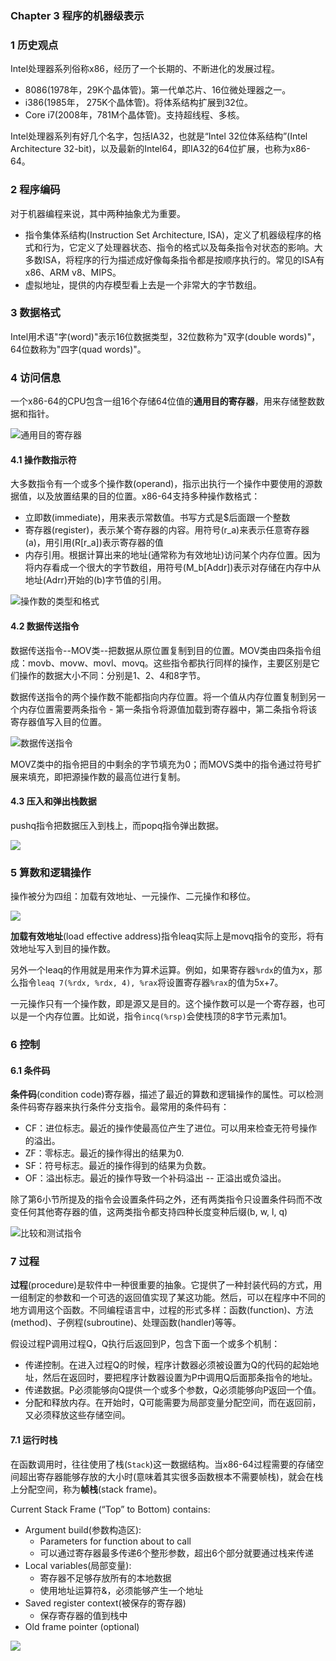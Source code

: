 ### **Chapter 3 程序的机器级表示**
### 1 历史观点

Intel处理器系列俗称x86，经历了一个长期的、不断进化的发展过程。

* 8086(1978年，29K个晶体管)。第一代单芯片、16位微处理器之一。
* i386(1985年， 275K个晶体管)。将体系结构扩展到32位。
* Core i7(2008年，781M个晶体管)。支持超线程、多核。

Intel处理器系列有好几个名字，包括IA32，也就是“Intel 32位体系结构”(Intel Architecture 32-bit)，以及最新的Intel64，即IA32的64位扩展，也称为x86-64。

### 2 程序编码

对于机器编程来说，其中两种抽象尤为重要。

* 指令集体系结构(Instruction Set Architecture, ISA)，定义了机器级程序的格式和行为，它定义了处理器状态、指令的格式以及每条指令对状态的影响。大多数ISA，将程序的行为描述成好像每条指令都是按顺序执行的。常见的ISA有x86、ARM v8、MIPS。
* 虚拟地址，提供的内存模型看上去是一个非常大的字节数组。

### 3 数据格式

Intel用术语"字(word)"表示16位数据类型，32位数称为"双字(double words)"，64位数称为"四字(quad words)"。

### 4 访问信息

一个x86-64的CPU包含一组16个存储64位值的**通用目的寄存器**，用来存储整数数据和指针。

![通用目的寄存器](figures/register.png)


#### 4.1 操作数指示符

大多数指令有一个或多个操作数(operand)，指示出执行一个操作中要使用的源数据值，以及放置结果的目的位置。x86-64支持多种操作数格式：

* 立即数(immediate)，用来表示常数值。书写方式是$后面跟一个整数
* 寄存器(register)，表示某个寄存器的内容。用符号\(r_a\)来表示任意寄存器\(a\)，用引用\(R[r_a]\)表示寄存器的值
* 内存引用。根据计算出来的地址(通常称为有效地址)访问某个内存位置。因为将内存看成一个很大的字节数组，用符号\(M_b[Addr]\)表示对存储在内存中从地址\(Adrr\)开始的\(b\)字节值的引用。

![操作数的类型和格式](figures/Operand.png)



#### 4.2 数据传送指令

数据传送指令--MOV类--把数据从原位置复制到目的位置。MOV类由四条指令组成：movb、movw、movl、movq。这些指令都执行同样的操作，主要区别是它们操作的数据大小不同：分别是1、2、4和8字节。


数据传送指令的两个操作数不能都指向内存位置。将一个值从内存位置复制到另一个内存位置需要两条指令 - 第一条指令将源值加载到寄存器中，第二条指令将该寄存器值写入目的位置。



![数据传送指令](figures/mov.png)

MOVZ类中的指令把目的中剩余的字节填充为0；而MOVS类中的指令通过符号扩展来填充，即把源操作数的最高位进行复制。

#### 4.3 压入和弹出栈数据

pushq指令把数据压入到栈上，而popq指令弹出数据。

![](figures/pushqPopq.png)


### 5 算数和逻辑操作

操作被分为四组：加载有效地址、一元操作、二元操作和移位。

![](figures/integerOpp.png)

**加载有效地址**(load effective address)指令leaq实际上是movq指令的变形，将有效地址写入到目的操作数。

另外一个leaq的作⽤就是⽤来作为算术运算。例如，如果寄存器`%rdx`的值为x，那么指令`leaq 7(%rdx, %rdx, 4), %rax`将设置寄存器`%rax`的值为5x+7。

一元操作只有一个操作数，即是源又是目的。这个操作数可以是一个寄存器，也可以是一个内存位置。比如说，指令`incq(%rsp)`会使栈顶的8字节元素加1。


### 6 控制
#### 6.1 条件码

**条件码**(condition code)寄存器，描述了最近的算数和逻辑操作的属性。可以检测条件码寄存器来执行条件分支指令。最常用的条件码有：

* CF：进位标志。最近的操作使最高位产生了进位。可以用来检查无符号操作的溢出。
* ZF：零标志。最近的操作得出的结果为0.
* SF：符号标志。最近的操作得到的结果为负数。
* OF：溢出标志。最近的操作导致一个补码溢出 -- 正溢出或负溢出。

除了第6小节所提及的指令会设置条件码之外，还有两类指令只设置条件码而不改变任何其他寄存器的值，这两类指令都支持四种长度变种后缀(b, w, l, q)

![比较和测试指令](figures/cmpAndTest.png)



### 7 过程
**过程**(procedure)是软件中一种很重要的抽象。它提供了一种封装代码的方式，用一组制定的参数和一个可选的返回值实现了某这功能。然后，可以在程序中不同的地方调用这个函数。不同编程语言中，过程的形式多样：函数(function)、方法(method)、子例程(subroutine)、处理函数(handler)等等。

假设过程P调用过程Q，Q执行后返回到P，包含下面一个或多个机制：

* 传递控制。在进入过程Q的时候，程序计数器必须被设置为Q的代码的起始地址，然后在返回时，要把程序计数器设置为P中调用Q后面那条指令的地址。
* 传递数据。P必须能够向Q提供一个或多个参数，Q必须能够向P返回一个值。
* 分配和释放内存。在开始时，Q可能需要为局部变量分配空间，而在返回前，又必须释放这些存储空间。



#### 7.1 运行时栈

在函数调用时，往往使用了栈(`Stack`)这一数据结构。当x86-64过程需要的存储空间超出寄存器能够存放的大小时(意味着其实很多函数根本不需要帧栈)，就会在栈上分配空间，称为**帧栈**(stack frame)。

Current Stack Frame (“Top” to Bottom) contains:

* Argument build(参数构造区):
    * Parameters for function about to call
    * 可以通过寄存器最多传递6个整形参数，超出6个部分就要通过栈来传递
* Local variables(局部变量):
    * 寄存器不足够存放所有的本地数据
    * 使用地址运算符&，必须能够产生一个地址
* Saved register context(被保存的寄存器)
    * 保存寄存器的值到栈中
* Old frame pointer (optional)


![](figures/stack_frame.png)
